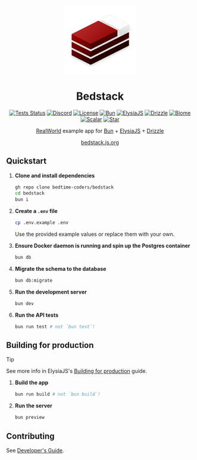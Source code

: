 <div align='center'>

<img src="docs/public/logo-mini.png" alt="Logo for Bedstack RealWorld example" width=200>
<h1>Bedstack</h1>

[![Tests Status](https://github.com/bedtime-coders/bedstack/actions/workflows/tests.yml/badge.svg?event=push&branch=main&)](https://github.com/bedtime-coders/bedstack/actions/workflows/tests.yml?query=branch%3Amain+event%3Apush) [![Discord](https://img.shields.io/discord/1164270344115335320?label=Chat&color=5865f4&logo=discord&labelColor=121214)](https://discord.gg/8UcP9QB5AV) [![License](https://custom-icon-badges.demolab.com/github/license/bedtime-coders/bedstack?label=License&color=blue&logo=law&labelColor=0d1117)](https://github.com/bedtime-coders/bedstack/blob/main/LICENSE) [![Bun](https://img.shields.io/badge/Bun-14151a?logo=bun&logoColor=fbf0df)](https://bun.sh/) [![ElysiaJS](https://custom-icon-badges.demolab.com/badge/ElysiaJS-0f172b.svg?logo=elysia)](https://elysiajs.com/) [![Drizzle](https://img.shields.io/badge/Drizzle-C5F74F?logo=drizzle&logoColor=000)](https://drizzle.team/) [![Biome](https://img.shields.io/badge/Biome-24272f?logo=biome&logoColor=f6f6f9)](https://biomejs.dev/) [![Scalar](https://img.shields.io/badge/Scalar-080808?logo=scalar&logoColor=e7e7e7)](https://scalar.com/) [![Star](https://custom-icon-badges.demolab.com/github/stars/bedtime-coders/bedstack?logo=star&logoColor=373737&label=Star)](https://github.com/bedtime-coders/bedstack/stargazers/)

[RealWorld](https://realworld-docs.netlify.app/) example app for [Bun](https://bun.sh/) + [ElysiaJS](https://elysiajs.com/) + [Drizzle](https://orm.drizzle.team/)

[bedstack.js.org](https://bedstack.js.org)

</div>

## Quickstart

1. **Clone and install dependencies**

    ```sh
    gh repo clone bedtime-coders/bedstack
    cd bedstack
    bun i
    ```

2. **Create a `.env` file**

   ```sh
   cp .env.example .env
   ```

   Use the provided example values or replace them with your own.

3. **Ensure Docker daemon is running and spin up the Postgres container**

   ```sh
   bun db
   ```

4. **Migrate the schema to the database**

   ```sh
   bun db:migrate
   ```

5. **Run the development server**

   ```sh
   bun dev
   ```

6. **Run the API tests**

   ```sh
   bun run test # not `bun test`!
   ```

## Building for production

> [!TIP]
> See more info in ElysiaJS's [Building for production](https://elysiajs.com/tutorial.html#build-for-production) guide.

1. **Build the app**

   ```sh
   bun run build # not `bun build`!
   ```

2. **Run the server**

   ```sh
   bun preview
   ```

## Contributing

See [Developer's Guide](CONTRIBUTING.md).
